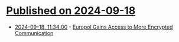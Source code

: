 # [Published on 2024-09-18](index.md)

* [2024-09-18, 11:34:00](https://soylentnews.org/article.pl?sid=24/09/18/0829241&from=rss) - [Europol Gains Access to More Encrypted Communication](https://soylentnews.org/article.pl?sid=24/09/18/0829241&from=rss)
